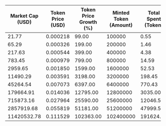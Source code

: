 | Market Cap (USD) | Token Price (USD) | Token Price Growth (%) | Minted Token (Amount) | Total Spent (Token) | Author Revenue (USD) | Platform Mint Fee (USD) |
|------------------|-------------------|------------------------|-----------------------|--------------------|-------------------------|-------------------------|
| 21.77 | 0.000218 | 99.00 | 100000 | 0.55 | 0.49 | 0.05 |
| 65.29 | 0.000326 | 199.00 | 200000 | 1.46 | 1.31 | 0.13 |
| 217.63 | 0.000544 | 399.00 | 400000 | 4.38 | 3.92 | 0.39 |
| 783.45 | 0.000979 | 799.00 | 800000 | 14.59 | 13.06 | 1.31 |
| 2959.65 | 0.001850 | 1599.00 | 1600000 | 52.53 | 47.01 | 4.70 |
| 11490.29 | 0.003591 | 3198.00 | 3200000 | 198.45 | 177.58 | 17.76 |
| 45264.54 | 0.007073 | 6397.00 | 6400000 | 770.43 | 689.42 | 68.94 |
| 179664.91 | 0.014036 | 12795.00 | 12800000 | 3035.00 | 2715.87 | 271.59 |
| 715873.16 | 0.027964 | 25590.00 | 25600000 | 12046.59 | 10779.89 | 1077.99 |
| 2857919.68 | 0.055819 | 51181.00 | 51200000 | 47999.54 | 42952.39 | 4295.24 |
| 11420532.78 | 0.111529 | 102363.00 | 102400000 | 191624.48 | 171475.18 | 17147.52 |
